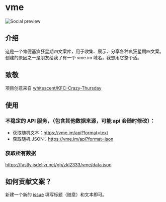 # vme

![Social preview](https://repository-images.githubusercontent.com/784130959/c8f54bbe-3f0e-4588-8928-e02702b946e5)

## 介绍

这是一个肯德基疯狂星期四文案库，用于收集、展示、分享各种疯狂星期四文案。
创建的原因之一是朋友给我了有一个 vme.im 域名，我想用它整个活。

## 致敬

项目创意来自 [whitescent/KFC-Crazy-Thursday](https://github.com/whitescent/KFC-Crazy-Thursday)

## 使用

### 不稳定的 API 服务，（包含其他数据来源，可能 api 会随时修改）：

- 获取随机文本：https://vme.im/api?format=text
- 获取随机 JSON：https://vme.im/api?format=json

### 获取所有数据

https://fastly.jsdelivr.net/gh/zkl2333/vme/data.json

## 如何贡献文案？

新建一个新的 [issue](https://github.com/zkl2333/vme/issues/new?assignees=&labels=%E6%96%87%E6%A1%88&projects=&template=data_provided.md&title=) 填写标题（随意）和文本即可。
